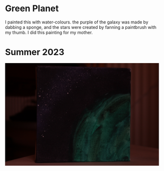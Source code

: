 # Green Planet #
I painted this with water-colours. the purple of the galaxy was made by dabbing a sponge, and the stars were created by fanning a paintbrush with my thumb. I did this painting for my mother.
# Summer 2023 #

<img src="GreenPlanet.JPG">